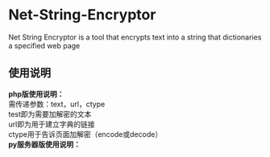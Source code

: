 # Net-String-Encryptor
Net String Encryptor is a tool that encrypts text into a string that dictionaries a specified web page

## 使用说明
**php版使用说明：**   
需传递参数：text，url，ctype   
test即为需要加解密的文本   
url即为用于建立字典的链接   
ctype用于告诉页面加解密（encode或decode）   
**py服务器版使用说明：**
